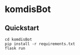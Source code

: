 # komdisBot

## Quickstart
```git clone https://github.com/jonathanfilbert/komdisBot.git
cd komdisBot
pip install -r requirements.txt
flask run
```
